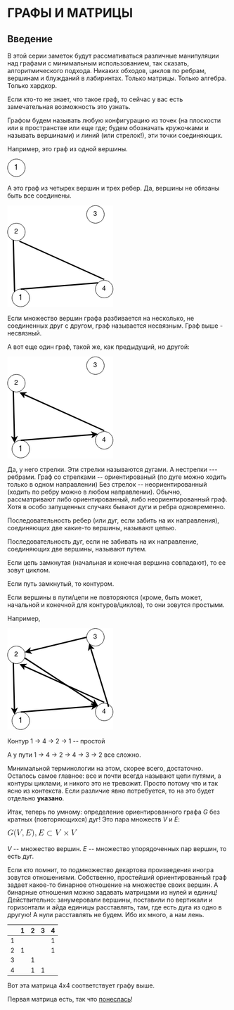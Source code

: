 # ГРАФЫ И МАТРИЦЫ
## Введение

В этой серии заметок будут рассмативаться различные манипуляции над графами с минимальным использованием, так сказать, алгоритмического подхода. Никаких обходов, циклов по ребрам, вершинам и блужданий в лабиринтах. Только матрицы. Только алгебра. Только хардкор.

Если кто-то не знает, что такое граф, то сейчас у вас есть замечательная возможность это узнать.

Графом будем называть любую конфигурацию из точек (на плоскости или в пространстве или еще где; будем обозначать кружочками и называть вершинами) и линий (или стрелок!), эти точки соединяющих.

Например, это граф из одной вершины.

![Diagram](graphs/one_vertex.png)

А это граф из четырех вершин и трех ребер.
Да, вершины не обязаны быть все соединены. 

![Diagram](graphs/four_vertex.png)

Если множество вершин графа разбивается на несколько, не соединенных друг с другом, граф называется несвязным. Граф выше - несвязный.

А вот еще один граф, такой же, как предыдущий, но другой:

![Diagram](graphs/four_vertex_oriented.png)

Да, у него стрелки. Эти стрелки называются дугами. А нестрелки --- ребрами.
Граф со стрелками -- ориентированый (по дуге можно ходить только в одном направлении) Без стрелок -- неориентированный (ходить по ребру можно в любом направлении). Обычно, рассматривают либо ориентированный, либо неориентированный граф. Хотя в особо запущенных случаях бывают дуги и ребра одновременно.

Последовательность ребер (или дуг, если забить на их направления), соединяющих две какие-то вершины, называют цепью.

Последовательность дуг, если не забивать на их направление, соединяющих две вершины, называют путем.

Если цепь замкнутая (начальная и конечная вершина совпадают), то ее зовут циклом.

Если путь замкнутый, то контуром.

Если вершины в пути/цепи не повторяются (кроме, быть может, начальной и конечной для контуров/циклов), то они зовутся простыми. 

Например,

![Diagram](graphs/loop.png)

Контур 1 -> 4 -> 2 -> 1 -- простой

А у пути 1 -> 4 -> 2 -> 4 -> 3 -> 2 все сложно. 

Минимальной терминологии на этом, скорее всего, достаточно. Осталось самое главное: все и почти всегда называют цепи путями, а контуры циклами, и никого это не тревожит. Просто потому что и так ясно из контекста. Если различие явно потребуется, то на это будет отдельно **указано**.

Итак, теперь по умному: определение ориентированного графа *G* без кратных (повторяющихся) дуг!
Это пара множеств *V* и *E*:

![Diagram](formulas/def.png)

*V* -- множество вершин. *E* -- множество упорядоченных пар вершин, то есть дуг.

Если кто помнит, то подмножество декартова произведения иногра зовутся отношениями. Собственно, простейший ориентированный граф задает какое-то бинарное отношение на множестве своих вершин. А бинарные отношения можно задавать матрицами из нулей и единиц! Действительно: занумеровали вершины, поставили по вертикали и горизонтали и айда единицы расставлять, там, где есть дуга из одно в другую!
А нули расставлять не будем. Ибо их много, а нам лень.


|   | 1 | 2 | 3 | 4 |
|---|---|---|---|---|
| 1 |   |   |   | 1 |
| 2 | 1 |   |   | 1 |
| 3 |   | 1 |   |   |
| 4 |   | 1 | 1 |   |

Вот эта матрица 4x4 соответствует графу выше.

Первая матрица есть, так что [понеслась](Part1.md)!